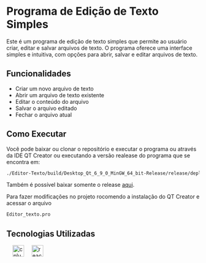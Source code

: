 # Programa de Edição de Texto Simples
Este é um programa de edição de texto simples que permite ao usuário criar, editar e salvar arquivos de texto. O programa oferece uma interface simples e intuitiva, com opções para abrir, salvar e editar arquivos de texto.

## Funcionalidades
- Criar um novo arquivo de texto
- Abrir um arquivo de texto existente
- Editar o conteúdo do arquivo
- Salvar o arquivo editado
- Fechar o arquivo atual

## Como Executar
Você pode baixar ou clonar o repositório e executar o programa ou através da IDE QT Creator ou executando a versão realease do programa que se encontra em: 

```bash
./Editor-Texto/build/Desktop_Qt_6_9_0_MinGW_64_bit-Release/release/deploy/Editor_Texto.exe
 ````

Também é possível baixar somente o release <a href="https://github.com/ZoG101/Editor-Texto/releases/tag/Editor-texto">aqui</a>.

Para fazer modificações no projeto rocomendo a instalação do QT Creator e acessar o arquivo

```bash
Editor_texto.pro
 ````

## Tecnologias Utilizadas

<div align="left">
  <img width="12" />
  <img src="https://cdn.jsdelivr.net/gh/devicons/devicon/icons/cplusplus/cplusplus-original.svg" height="30" alt="cplusplus logo"  />
  <img width="12" />
  <img src="https://cdn.jsdelivr.net/gh/devicons/devicon/icons/qt/qt-original.svg" height="30" alt="react logo"  />
</div>
